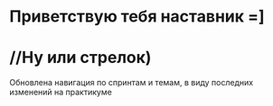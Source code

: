 # Приветствую тебя наставник =]
# //Ну или стрелок)
Обновлена навигация по спринтам и темам, в виду последних изменений на практикуме
